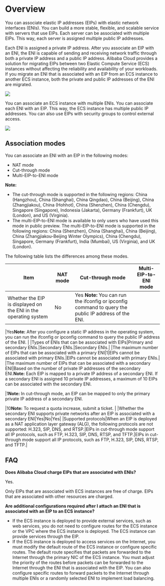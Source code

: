 # Overview

You can associate elastic IP addresses \(EIPs\) with elastic network interfaces \(ENIs\). You can build a more stable, flexible, and scalable service with servers that use EIPs. Each server can be associated with multiple EIPs. This way, each server is assigned multiple public IP addresses.

Each ENI is assigned a private IP address. After you associate an EIP with an ENI, the ENI is capable of sending and receiving network traffic through both a private IP address and a public IP address. Alibaba Cloud provides a solution for migrating EIPs between two Elastic Compute Service \(ECS\) instances without affecting the reliability and availability of your workloads. If you migrate an ENI that is associated with an EIP from an ECS instance to another ECS instance, both the private and public IP addresses of the ENI are migrated.

![](https://static-aliyun-doc.oss-accelerate.aliyuncs.com/assets/img/en-US/0776838161/p10409.png)

You can associate an ECS instance with multiple ENIs. You can associate each ENI with an EIP. This way, the ECS instance has multiple public IP addresses. You can also use EIPs with security groups to control external access.

![](https://static-aliyun-doc.oss-accelerate.aliyuncs.com/assets/img/en-US/0776838161/p10410.png)

## Association modes

You can associate an ENI with an EIP in the following modes:

-   NAT mode
-   Cut-through mode
-   Multi-EIP-to-ENI mode

**Note:**

-   The cut-through mode is supported in the following regions: China \(Hangzhou\), China \(Shanghai\), China Qingdao\), China \(Beijing\), China \(Zhangjiakou\), China \(Hohhot\), China \(Shenzhen\), China \(Chengdu\), Singapore \(Singapore\), Indonesia \(Jakarta\), Germany \(Frankfurt\), UK \(London\), and US \(Virginia\).
-   The multi-EIP-to-ENI mode is available to only users who have used this mode in public preview. The multi-EIP-to-ENI mode is supported in the following regions: China \(Shenzhen\), China \(Shanghai\), China \(Beijing\), China \(Zhangjiakou-Beijing Winter Olympics\), China \(Chengdu\), Singapore, Germany \(Frankfurt\), India \(Mumbai\), US \(Virginia\), and UK \(London\).

The following table lists the differences among these modes.

|Item|NAT mode|Cut-through mode|Multi-EIP-to-ENI mode|
|----|--------|----------------|---------------------|
|Whether the EIP is displayed on the ENI in the operating system|No|Yes **Note:** You can run the ifconfig or ipconfig command to query the public IP address of the ENI.

|Yes**Note:** After you configure a static IP address in the operating system, you can run the ifconfig or ipconfig command to query the public IP address of the ENI. |
|Types of ENIs that can be associated with EIPs|Primary and secondary ENIs.|Secondary ENIs.|Secondary ENIs.|
|The maximum number of EIPs that can be associated with a primary ENI|1|EIPs cannot be associated with primary ENIs.|EIPs cannot be associated with primary ENIs.|
|The maximum number of EIPs that can be associated with a secondary ENI|Based on the number of private IP addresses of the secondary ENI.**Note:** Each EIP is mapped to a private IP address of a secondary ENI. If a secondary ENI is assigned 10 private IP addresses, a maximum of 10 EIPs can be associated with the secondary ENI.

|1**Note:** In cut-through mode, an EIP can be mapped to only the primary private IP address of a secondary ENI.

|10**Note:** To request a quota increase, submit a ticket. |
|Whether the secondary ENI supports private networks after an EIP is associated with a secondary ENI|Yes|No|Yes|
|Supported protocols|When an EIP is deployed as a NAT application layer gateway \(ALG\), the following protocols are not supported: H.323, SIP, DNS, and RTSP.|EIPs in cut-through mode support all IP protocols, such as FTP, H.323, SIP, DNS, RTSP, and TFTP.|EIPs in cut-through mode support all IP protocols, such as FTP, H.323, SIP, DNS, RTSP, and TFTP.|

## FAQ

**Does Alibaba Cloud charge EIPs that are associated with ENIs?**

Yes.

Only EIPs that are associated with ECS instances are free of charge. EIPs that are associated with other resources are charged.

**Are additional configurations required after I attach an ENI that is associated with an EIP to an ECS instance?**

-   If the ECS instance is deployed to provide external services, such as web services, you do not need to configure routes for the ECS instance or the VPC where the ECS instance is deployed. The ECS instance can provide services through the EIP.
-   If the ECS instance is deployed to access services on the Internet, you must modify the default route of the ECS instance or configure specific routes. The default route specifies that packets are forwarded to the Internet through the primary NIC of the ECS instance. You must adjust the priority of the routes before packets can be forwarded to the Internet through the ENI that is associated with the EIP. You can also configure specific routes to forward packets to the Internet through multiple ENIs or a randomly selected ENI to implement load balancing.

